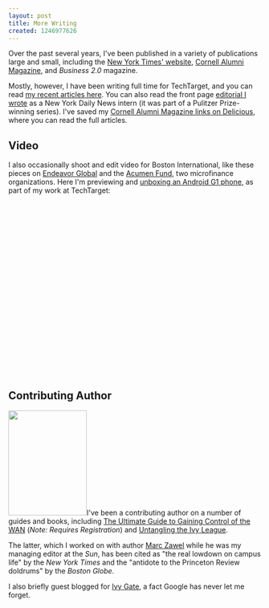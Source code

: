 ```yaml
---
layout: post
title: More Writing
created: 1246977626
---
```

Over the past several years, I've been published in a variety of publications large and small, including the <a href="http://nytimes.com/">New York Times' website</a>, <A href="http://cornellalumnimagazine.com/index.php" target="_blank">Cornell Alumni Magazine</a>, and <i>Business 2.0</i> magazine.

<p>Mostly, however, I have been writing full time for TechTarget, and you can read <a href="http://morisy.com/recentTechTargetArticles">my recent articles here</a>. You can also read the front page <a href="http://www.pulitzer.org/archives/7125">editorial I wrote</a> as a New York Daily News intern (it was part of a Pulitzer Prize-winning series). I've saved my <a href="http://delicious.com/morisy/morisy_clips+Cornell_Alumni_Magazine" target="_blank">Cornell Alumni Magazine links on Delicious</a>, where you can read the full articles.

<h2>Video</h2>
I also occasionally shoot and edit video for Boston International, like these pieces on <a href="http://vimeo.com/3092857">Endeavor Global</a> and the <a href="http://vimeo.com/3278263">Acumen Fund</a>, two microfinance organizations. Here I'm previewing and <a href="http://searchmobilecomputing.techtarget.com/video/0,297151,sid40_gci1339201,00.html">unboxing an Android G1 phone</a>, as part of my work at TechTarget:</p>
<object width="425" height="344"><param name="movie" value="http://www.youtube.com/v/NwjwMeFzwoo&hl=en&fs=1&"></param><param name="allowFullScreen" value="true"></param><param name="allowscriptaccess" value="always"></param><embed src="http://www.youtube.com/v/NwjwMeFzwoo&hl=en&fs=1&" type="application/x-shockwave-flash" allowscriptaccess="always" allowfullscreen="true" width="425" height="344"></embed></object>
<p>
<h2>Contributing Author</h2>
<span class="inline inline-right"><a href="http://www.amazon.com/Untangling-Ivy-League-College-Prowler/dp/1596585005"><img src="http://morisy.com/files/images/untangling.jpg" alt="" title=""  class="image image-preview " width="156" height="209" /></a></span>I've been a contributing author on a number of guides and books, including <a href="http://searchnetworking.bitpipe.com/detail/RES/1235046269_901.html" target="_blank">The Ultimate Guide to Gaining Control of the WAN</a> (<i>Note: Requires Registration</i>) and <a href="http://www.amazon.com/Untangling-Ivy-League-College-Prowler/dp/1596585005" target="_blank">Untangling the Ivy League</a>.

The latter, which I worked on with author <a href="http://marczawel.com/" target="_blank">Marc Zawel</a> while he was my managing editor at the <i>Sun</i>, has been cited as "the real lowdown on campus life" by the <i>New York Times</i> and the "antidote to the Princeton Review doldrums" by the <i>Boston Globe</i>.

I also briefly guest blogged for <a href="http://www.ivygateblog.com/" target="_blank" rel="nofollow">Ivy Gate</a>, a fact Google has never let me forget.
